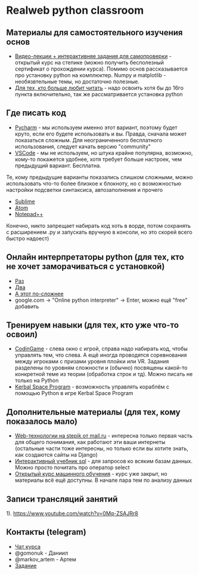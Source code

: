 Realweb python classroom
========================

Материалы для самостоятельного изучения основ
---------------------------------------------
* [Видео-лекции + интерактивняе задания для самопроверки](https://stepik.org/course/67) - открытый курс на степике (можно получить бесполезный сертификат о прохождении курса). Помимо основ рассказывается про установку python на комплюктер. Numpy и matplotlib - необязвтельные темы, но достаточно полезные.
* [Для тех, кто больше любит читать](https://pythonworld.ru/) - надо освоить хотя бы до 16го пункта включительно, так же рассматривается установка python

Где писать код
--------------
* [Pycharm](https://www.jetbrains.com/pycharm/) - мы используем именно этот вариант, поэтому будет круто, если его будете использовать и вы. Правда, сначала может показаться сложным. Для неограниченного бесплатного использования, следует качать версию "community"
* [VSCode](https://code.visualstudio.com/) - мы не используем, но штука крайне популярна, возможно, кому-то покажется удобнее, хотя требует больше настроек, чем предыдущий вариант. Бесплатна.

Те, кому предыдущие варианты показались слишком сложными, можно использовать что-то более близкое к блокноту, но с возможностью настройки подсветки синтаксиса, автозаполнения и прочего
* [Sublime](https://www.sublimetext.com/)
* [Atom](https://atom.io/)
* [Notepad++](https://notepad-plus-plus.org/)

Конечно, никто запрещает набирать код хоть в ворде, потом сохранять с расширением .py и запускать вручную в консоли, но это скорей всего быстро надоест)

Онлайн интерпретаторы python (для тех, кто не хочет заморачиваться с установкой)
--------------------------------------------------------------------------------
* [Раз](https://www.jdoodle.com/python3-programming-online)
* [Два](https://colab.research.google.com/notebooks/welcome.ipynb#recent=true)
* [А этот по-сложнее](https://www.pythonanywhere.com)
* google.com -> "Online python interpreter" -> Enter, можно ещё "free" добавить

Тренируем навыки (для тех, кто уже что-то освоил)
-------------------------------------------------
* [CodinGame](https://www.codingame.com/start) - слева окно с игрой, справа надо набирать код, чтобы управлять тем, что слева. А ещё иногда проводятся соревнования между игроками с призами уровня плойки или VR. Задания разделены по уровням сложности и (обычно) посвящены какой-то конкретной теме из теории (обработка строк и тд). Можно писать не только на Python
* [Kerbal Space Program](https://github.com/krpc/krpc) - возможность управлять кораблём с помощью Python в игре Kerbal Space Program

Дополнительные материалы (для тех, кому показалось мало)
--------------------------------------------------------
* [Web-технологии на stepik от mail.ru](https://stepik.org/course/154) - интересна только первая часть для общего понимания, как работают эти ваши интернеты (остальные части тоже интересны, но только если вы хотите знать, как создаются сайты на Django)
* [Интерактивный учебник sql](http://www.sql-tutorial.ru/) - для запросов ко всяким базам данных. Можно просто почитать про оператор select
* [Открытый курс машинного обучения](https://habr.com/company/ods/blog/322626/) - курс уже закрыт, но материалы всё ещё доступны. В начале пара тем по анализу данных

Записи трансляций занятий
-------------------------
1). https://www.youtube.com/watch?v=0Mq-ZSAJRr8

Контакты (telegram)
-------------------
* [Чат курса](https://t.me/joinchat/D22GYBFOdzokyiVuJ4Rc0w)
* @gomonuk - Даниил
* @markov_artem - Артем
* [Задание](https://github.com/Izpa/realweb-python-classroom/blob/master/%D0%B7%D0%B0%D0%B4%D0%B0%D0%BD%D0%B8%D0%B5.md)

